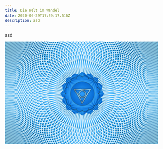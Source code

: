 ```yaml
---
title: Die Welt im Wandel
date: 2020-06-29T17:29:17.516Z
description: asd
---
```

asd

![asd](visuddha-2.jpg "asd")